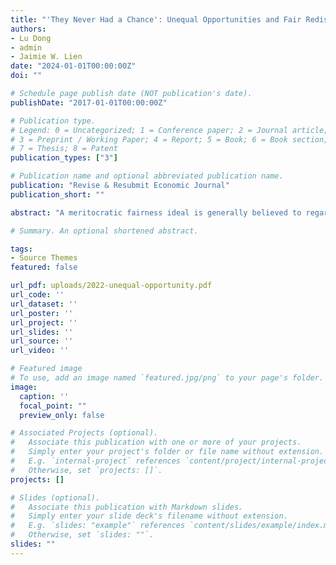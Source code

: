 ```yaml
---
title: "'They Never Had a Chance': Unequal Opportunities and Fair Redistributions"
authors:
- Lu Dong
- admin
- Jaimie W. Lien
date: "2024-01-01T00:00:00Z"
doi: ""

# Schedule page publish date (NOT publication's date).
publishDate: "2017-01-01T00:00:00Z"

# Publication type.
# Legend: 0 = Uncategorized; 1 = Conference paper; 2 = Journal article;
# 3 = Preprint / Working Paper; 4 = Report; 5 = Book; 6 = Book section;
# 7 = Thesis; 8 = Patent
publication_types: ["3"]

# Publication name and optional abbreviated publication name.
publication: "Revise & Resubmit Economic Journal"
publication_short: ""

abstract: "A meritocratic fairness ideal is generally believed to regard income inequality as fair if it stems from performance differentials rather than luck. In this study, we present experimental evidence showing that merit judgments are shaped by the source of performance differentials while holding fixed the underlying impact on willingness to perform. Inspired by real-world phenomena which generate inequality, we investigate two types of unequal opportunities that impact performance: educational quality and employment opportunity. Contrary to some previous findings that merit judgements are often insensitive to unequal circumstances, we find that individuals are more inclined to split resources equally when the performance differential involves either type of unequal opportunity. We also find that when participants were given the option to expend personal effort to reveal information about the presence of unequal opportunity, a substantial number of them declined to do so, but held optimistic beliefs about the social norm of seeking such information. These findings enrich our understanding of the factors that lead individuals to support income redistribution, while also obtaining an assessment regarding to what degree redistributing third-party decision-makers are vested in these choices."

# Summary. An optional shortened abstract.

tags:
- Source Themes
featured: false

url_pdf: uploads/2022-unequal-opportunity.pdf
url_code: ''
url_dataset: ''
url_poster: ''
url_project: ''
url_slides: ''
url_source: ''
url_video: ''

# Featured image
# To use, add an image named `featured.jpg/png` to your page's folder.
image:
  caption: ''
  focal_point: ""
  preview_only: false

# Associated Projects (optional).
#   Associate this publication with one or more of your projects.
#   Simply enter your project's folder or file name without extension.
#   E.g. `internal-project` references `content/project/internal-project/index.md`.
#   Otherwise, set `projects: []`.
projects: []

# Slides (optional).
#   Associate this publication with Markdown slides.
#   Simply enter your slide deck's filename without extension.
#   E.g. `slides: "example"` references `content/slides/example/index.md`.
#   Otherwise, set `slides: ""`.
slides: ""
---
```

